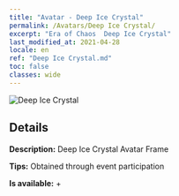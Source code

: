 ```yaml
---
title: "Avatar - Deep Ice Crystal"
permalink: /Avatars/Deep Ice Crystal/
excerpt: "Era of Chaos  Deep Ice Crystal"
last_modified_at: 2021-04-28
locale: en
ref: "Deep Ice Crystal.md"
toc: false
classes: wide
---
```

 ![Deep Ice Crystal](/images/a/avatarFrame_91.png)

## Details

 **Description:** Deep Ice Crystal Avatar Frame 

 **Tips:** Obtained through event participation 

 **Is available:**  + 

